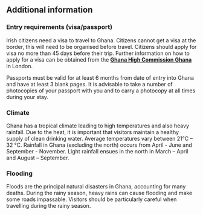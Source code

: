 ## Additional information

### **Entry requirements (visa/passport)**

Irish citizens need a visa to travel to Ghana. Citizens cannot get a visa at the border, this will need to be organised before travel. Citizens should apply for visa no more than 45 days before their trip. Further information on how to apply for a visa can be obtained from the [**Ghana High Commission Ghana**](https://www.ghanahighcommissionuk.com/) in London.

Passports must be valid for at least 6 months from date of entry into Ghana and have at least 3 blank pages. It is advisable to take a number of photocopies of your passport with you and to carry a photocopy at all times during your stay.

### **Climate**

Ghana has a tropical climate leading to high temperatures and also heavy rainfall. Due to the heat, it is important that visitors maintain a healthy supply of clean drinking water. Average temperatures vary between 21°C – 32 °C. Rainfall in Ghana (excluding the north) occurs from April - June and September - November. Light rainfall ensues in the north in March – April and August – September.

### **Flooding**

Floods are the principal natural disasters in Ghana, accounting for many deaths. During the rainy season, heavy rains can cause flooding and make some roads impassable. Visitors should be particularly careful when travelling during the rainy season.